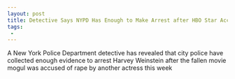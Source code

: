 ```yaml
---
layout: post
title: Detective Says NYPD Has Enough to Make Arrest after HBO Star Accuses Harvey Weinstein of Rape
tags:
 -
---
```

A New York Police Department detective has revealed that city police have collected enough evidence to arrest Harvey Weinstein after the fallen movie mogul was accused of rape by another actress this week

